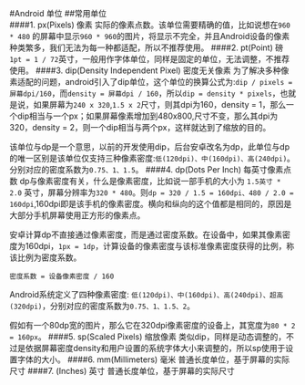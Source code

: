#Android 单位##常用单位  ####1. px(Pixels) 像素实际的像素点数。该单位需要精确的值，比如说想在`960 * 480` 的屏幕中显示`960 * 960`的图片，将显示不完全，并且Android设备的像素种类繁多，我们无法为每一种都适配，所以不推荐使用。####2. pt(Point) 磅`1pt = 1 / 72`英寸，一般用作字体单位，同样是固定的单位，无法调整，不推荐使用。####3. dip(Density Independent Pixel) 密度无关像素为了解决多种像素适配的问题，android引入了dip单位，这个单位的换算公式为:`dip / pixels = 屏幕dpi/160`，而`density = 屏幕dpi / 160`，所以`dip = density * pixels`，也就是说，如果屏幕为`240 x 320`,`1.5 x 2`尺寸，则其dpi为160，density = 1，那么一个dip相当与一个px；如果屏幕像素增加到480x800,尺寸不变，那么其dpi为320，density = 2，则一个dip相当与两个px，这样就达到了缩放的目的。  该单位与dp是一个意思，以前的开发使用dip，后台安卓改名为dp，此单位与dp的唯一区别是该单位仅支持三种像素密度:`低(120dpi)、中(160dpi)、高(240dpi)`。分别对应的密度系数为`0.75、1、1.5`。####4. dp(Dots Per Inch) 每英寸像素点数dp与像素密度有关，什么是像素密度，比如说一部手机的大小为 `1.5英寸 * 2.0` 英寸，屏幕分辨率为`320 * 480`。则`dp = 320 / 1.5 = 160dpi、480 / 2.0 = 160dpi`,160dpi即是该手机的像素密度。横向和纵向的这个值都是相同的，原因是大部分手机屏幕使用正方形的像素点。  安卓计算dp不直接通过像素密度，而是通过密度系数。在设备中，如果其像素密度为160dpi，`1px = 1dp`，计算设备的像素密度与该标准像素密度获得的比例，称该比例为密度系数。  `密度系数 = 设备像素密度 / 160`  Android系统定义了四种像素密度: `低(120dpi)、中(160dpi)、高(240dpi)、超高(320dpi)`，分别对应的密度系数为`0.75、1、1.5、2`。  假如有一个80dp宽的图片，那么它在320dpi像素密度的设备上，其宽度为`80 * 2 = 160px`。####5. sp(Scaled Pixels) 缩放像素类似dip，同样是动态调整的，不过是依据屏幕密度density和用户设置的系统字体大小来调整的，所以sp使用于设置字体的大小。####6. mm(Millimeters) 毫米 普通长度单位，基于屏幕的实际尺寸####7. (Inches) 英寸普通长度单位，基于屏幕的实际尺寸